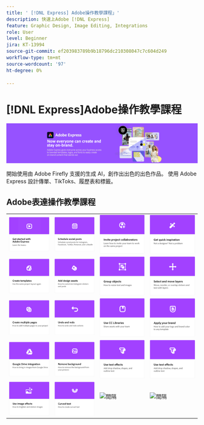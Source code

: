 ```yaml
---
title: ' [!DNL Express] Adobe操作教學課程」'
description: 快速上Adobe [!DNL Express]
feature: Graphic Design, Image Editing, Integrations
role: User
level: Beginner
jira: KT-13994
source-git-commit: ef203983789b9b18796dc210308047c7c604d249
workflow-type: tm+mt
source-wordcount: '97'
ht-degree: 0%

---
```


# [!DNL Express]Adobe操作教學課程

![Express Hero Image](../assets/Express.png)

開始使用由 Adobe Firefly 支援的生成 AI，創作出出色的出色作品。 使用 Adobe Express 設計傳單、TikToks、履歷表和標籤。

## Adobe表達操作教學課程

<table style="table-layout:fixed">
<tr>
 <td>
      <a href="get-started.md">
         <img alt="開始使用 Adobe Express" src="assets/get-started.png" />
      </a>
 </td>
 <td>
      <a href="schedule.md">
         <img alt="安排社交貼文" src="assets/schedule.png" />
      </a>
  </td>
  <td>
   <a href="collaborate.md">
      <img alt="邀請專案共同作業人員" src="assets/collaborate.png" />
   </a>
  </td>
  <td>
      <a href="get-inspiration.md">
         <img alt="快速獲取靈感" src="assets/inspiration.png" />
      </a>
  </td>
</tr>  
<tr>
  <td>
   <a href="create-templates.md">
      <img alt="建立範本" src="assets/templates.png" />
   </a>
  </td>
 <td>
         <a href="add-design-assets.md">
            <img alt="新增設計資產" src="assets/design-assets.png" />
         </a>
 </td>
  <td>
         <a href="group-objects.md">
            <img alt="群組物件" src="assets/group-objects.png" />
         </a>
   </td>
  <td>
         <a href="layers.md">
            <img alt="選取和移動圖層" src="assets/layers.png" />
         </a>
   </td>
</tr>
<tr>
  <td>
      <a href="multiple-pages.md">
         <img alt="建立多個頁面" src="assets/multiple-pages.png" />
      </a>
  </td>
  <td>
      <a href="undo-redo.md">
         <img alt="復原和重做" src="assets/undo-redo.png" />
      </a>
   </td>
  <td>
      <a href="cc-libraries.md">
         <img alt="使用CC Libraries" src="assets/cc-libraries.png" />
      </a>
  </td>
   <td>
      <a href="brand.md">
         <img alt="套用您的品牌" src="assets/brand.png" />
      </a>
  </td>
</tr>
<tr>
   <td>
      <a href="google-drive.md">
         <img alt="Google 雲端硬碟整合" src="assets/google-drive.png" />
      </a>
  </td>
  <td>
      <a href="remove-background.md">
         <img alt="移除背景" src="assets/background.png" />
      </a>
  </td>
  <td>
      <a href="text-effects.md">
         <img alt="使用文字效果" src="assets/text-effects.png" />
      </a>
  </td>
  <td>
      <a href="text-effects.md">
         <img alt="使用文字效果" src="assets/text-effects.png" />
      </a>
  </td>
</tr>
<tr>
  <td>
      <a href="image-effects.md">
         <img alt="使用影像效果" src="assets/image-effects.png" />
      </a>
  </td>
  <td>
         <a href="create-curved-text.md">
            <img alt="建立曲線文字" src="assets/curved-text.png" />
         </a>
   </td>
   <td>
      <img alt="間隔" src="../assets/Whitespacer.png" />
      <div>
      <br>
   </td>
   <td>
      <img alt="間隔" src="../assets/Whitespacer.png" />
      <div>
      <br>
   </td>
</tr>
</table>
